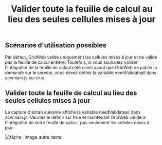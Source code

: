 ﻿---
title: Valider toute la feuille de calcul au lieu des seules cellules mises à jour
type: docs
weight: 80
url: /fr/java/validate-entire-worksheet-instead-of-only-the-updated-cells/
---
## **Scénarios d'utilisation possibles**
Par défaut, GridWeb valide uniquement les cellules mises à jour et ne valide pas la feuille de calcul entière. Toutefois, si vous souhaitez valider l'intégralité de la feuille de calcul côté client avant que GridWeb ne publie la demande sur le serveur, vous devez définir la variable needValidateall dans acwmain.js sur true.
## **Valider toute la feuille de calcul au lieu des seules cellules mises à jour**
La capture d'écran suivante affiche la variable needValidateall dans acwmain.js. Veuillez le définir sur true et maintenant GridWeb validera l'intégralité de votre feuille de calcul, pas seulement les cellules mises à jour.

![tâche : image_autre_texte](validate-entire-worksheet-instead-of-only-the-updated-cells_1.png)


